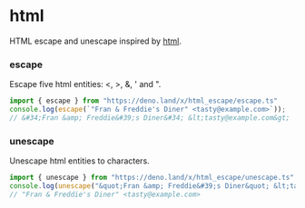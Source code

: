 # html

HTML escape and unescape inspired by [html](https://golang.org/pkg/html/).

### escape

Escape five html entities: <, >, &, ' and ".

```ts
import { escape } from "https://deno.land/x/html_escape/escape.ts"
console.log(escape(`"Fran & Freddie's Diner" <tasty@example.com>`));
// &#34;Fran &amp; Freddie&#39;s Diner&#34; &lt;tasty@example.com&gt;
```

### unescape

Unescape html entities to characters.

```ts
import { unescape } from "https://deno.land/x/html_escape/unescape.ts"
console.log(unescape("&quot;Fran &amp; Freddie&#39;s Diner&quot; &lt;tasty@example.com&gt;"));
// "Fran & Freddie's Diner" <tasty@example.com>
```
